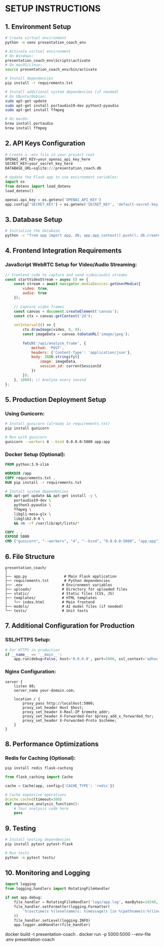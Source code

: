 
# SETUP INSTRUCTIONS

## 1. Environment Setup
```bash
# Create virtual environment
python -m venv presentation_coach_env

# Activate virtual environment
# On Windows:
presentation_coach_env\Scripts\activate
# On macOS/Linux:
source presentation_coach_env/bin/activate

# Install dependencies
pip install -r requirements.txt

# Install additional system dependencies (if needed)
# On Ubuntu/Debian:
sudo apt-get update
sudo apt-get install portaudio19-dev python3-pyaudio
sudo apt-get install ffmpeg

# On macOS:
brew install portaudio
brew install ffmpeg
```

## 2. API Keys Configuration
```python
# Create a .env file in your project root
OPENAI_API_KEY=your_openai_api_key_here
SECRET_KEY=your_secret_key_here
DATABASE_URL=sqlite:///presentation_coach.db

# Update the Flask app to use environment variables:
import os
from dotenv import load_dotenv
load_dotenv()

openai.api_key = os.getenv('OPENAI_API_KEY')
app.config['SECRET_KEY'] = os.getenv('SECRET_KEY', 'default-secret-key')
```

## 3. Database Setup
```bash
# Initialize the database
python -c "from app import app, db; app.app_context().push(); db.create_all()"
```

## 4. Frontend Integration Requirements

### JavaScript WebRTC Setup for Video/Audio Streaming:
```javascript
// Frontend code to capture and send video/audio streams
const startVideoStream = async () => {
    const stream = await navigator.mediaDevices.getUserMedia({
        video: true,
        audio: true
    });
    
    // Capture video frames
    const canvas = document.createElement('canvas');
    const ctx = canvas.getContext('2d');
    
    setInterval(() => {
        ctx.drawImage(video, 0, 0);
        const imageData = canvas.toDataURL('image/jpeg');
        
        fetch('/api/analyze_frame', {
            method: 'POST',
            headers: {'Content-Type': 'application/json'},
            body: JSON.stringify({
                image: imageData,
                session_id: currentSessionId
            })
        });
    }, 1000); // Analyze every second
};
```

## 5. Production Deployment Setup

### Using Gunicorn:
```bash
# Install gunicorn (already in requirements.txt)
pip install gunicorn

# Run with gunicorn
gunicorn --workers 4 --bind 0.0.0.0:5000 app:app
```

### Docker Setup (Optional):
```dockerfile
FROM python:3.9-slim

WORKDIR /app
COPY requirements.txt .
RUN pip install -r requirements.txt

# Install system dependencies
RUN apt-get update && apt-get install -y \
    portaudio19-dev \
    python3-pyaudio \
    ffmpeg \
    libgl1-mesa-glx \
    libglib2.0-0 \
    && rm -rf /var/lib/apt/lists/*

COPY . .
EXPOSE 5000
CMD ["gunicorn", "--workers", "4", "--bind", "0.0.0.0:5000", "app:app"]
```

## 6. File Structure
```
presentation_coach/
│
├── app.py                 # Main Flask application
├── requirements.txt       # Python dependencies
├── .env                  # Environment variables
├── uploads/              # Directory for uploaded files
├── static/               # Static files (CSS, JS)
├── templates/            # HTML templates
│   └── index.html        # Main frontend
├── models/               # AI model files (if needed)
└── tests/                # Unit tests
```

## 7. Additional Configuration for Production

### SSL/HTTPS Setup:
```python
# For HTTPS in production
if __name__ == '__main__':
    app.run(debug=False, host='0.0.0.0', port=5000, ssl_context='adhoc')
```

### Nginx Configuration:
```nginx
server {
    listen 80;
    server_name your-domain.com;
    
    location / {
        proxy_pass http://localhost:5000;
        proxy_set_header Host $host;
        proxy_set_header X-Real-IP $remote_addr;
        proxy_set_header X-Forwarded-For $proxy_add_x_forwarded_for;
        proxy_set_header X-Forwarded-Proto $scheme;
    }
}
```

## 8. Performance Optimizations

### Redis for Caching (Optional):
```bash
pip install redis flask-caching
```

```python
from flask_caching import Cache

cache = Cache(app, config={'CACHE_TYPE': 'redis'})

# Cache expensive operations
@cache.cached(timeout=300)
def expensive_analysis_function():
    # Your analysis code here
    pass
```

## 9. Testing
```bash
# Install testing dependencies
pip install pytest pytest-flask

# Run tests
python -m pytest tests/
```

## 10. Monitoring and Logging
```python
import logging
from logging.handlers import RotatingFileHandler

if not app.debug:
    file_handler = RotatingFileHandler('logs/app.log', maxBytes=10240, backupCount=10)
    file_handler.setFormatter(logging.Formatter(
        '%(asctime)s %(levelname)s: %(message)s [in %(pathname)s:%(lineno)d]'
    ))
    file_handler.setLevel(logging.INFO)
    app.logger.addHandler(file_handler)
```

docker build -t presentation-coach .
docker run -p 5000:5000 --env-file .env presentation-coach